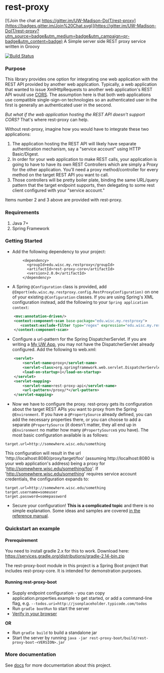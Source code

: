 # rest-proxy

[![Join the chat at https://gitter.im/UW-Madison-DoIT/rest-proxy](https://badges.gitter.im/Join%20Chat.svg)](https://gitter.im/UW-Madison-DoIT/rest-proxy?utm_source=badge&utm_medium=badge&utm_campaign=pr-badge&utm_content=badge)
A Simple server side REST proxy service written in Groovy

[![Build Status](https://travis-ci.org/UW-Madison-DoIT/rest-proxy.svg)](https://travis-ci.org/UW-Madison-DoIT/rest-proxy)

### Purpose

This library provides one option for integrating one web application with the REST API provided by another web application.
Typically, a web application that wanted to issue XmlHttpRequests to another web application's REST API would use [CORS](https://en.wikipedia.org/wiki/Cross-origin_resource_sharing). The assumption here is that both web applications use compatible single-sign-on technologies so an authenticated user in the first is generally an authenticated user in the second.

*But what if the web application hosting the REST API doesn't support CORS?* That's where rest-proxy can help.

Without rest-proxy, imagine how you would have to integrate these two applications:

1. The application hosting the REST API will likely have separate authentication mechanism, say a "service account" using HTTP Basic/Digest.
2. In order for your web application to make REST calls, your application is going to have to have its own REST Controllers which are simply a Proxy for the other application. You'll need a proxy method/controller for every method on the target REST API you want to call.
3. Those controllers will be pretty boiler plate, binding the same URL/query pattern that the target endpoint supports, then delegating to some rest client configured with your "service account."

Items number 2 and 3 above are provided with rest-proxy.

### Requirements

1. Java 7+
2. Spring Framework


### Getting Started

* Add the following dependency to your project:

```
        <dependency>
          <groupId>edu.wisc.my.restproxy</groupId>
          <artifactId>rest-proxy-core</artifactId>
          <version>2.0.0</artifactId>
        </dependency>
```
* A Spring `@Configuration` class is provided, add `@Import(edu.wisc.my.restproxy.config.RestProxyConfiguration)` on one of your existing `@Configuration` classes. If you are using Spring's XML configuration instead, add the following to your `Spring application context`:

```xml
    <mvc:annotation-driven/>
    <context:component-scan base-package="edu.wisc.my.restproxy">
       <context:exclude-filter type="regex" expression="edu.wisc.my.restproxy.config.*"/>
    </context:component-scan>
```
* Configure a url-pattern for the Spring DispatcherServlet. If you are writing a [My UW App](https://github.com/UW-Madison-DoIT/my-app-seed/), you may not have the DispatcherServlet already configured. Add the following to web.xml:

```xml
    <servlet>
        <servlet-name>proxy</servlet-name>
        <servlet-class>org.springframework.web.servlet.DispatcherServlet</servlet-class>
        <load-on-startup>1</load-on-startup>
    </servlet>
    <servlet-mapping>
        <servlet-name>rest-proxy-api</servlet-name>
        <url-pattern>/proxy/*</url-pattern>
    </servlet-mapping>
```
* Now we have to configure the proxy. rest-proxy gets its configuration about the target REST APIs you want to proxy from the Spring `@Environment`. If you have a `@PropertySource` already defined, you can add the necessary properties there, or you can choose to add a separate `@PropertySource` (it doesn't matter, they all end up in `@Environment` no matter how many `@PropertySource`s you have). The most basic configuration available is as follows:

```
target.url=http://somewhere.wisc.edu/something
```
This configuration will result in the url 'http://localhost:8080/proxy/target/foo' (assuming http://localhost:8080 is your web application's address) being a proxy for 'http://somewhere.wisc.edu/something/foo'. If 'http://somewhere.wisc.edu/something' requires service account credentials, the configuration expands to:

```
target.url=http://somewhere.wisc.edu/something
target.username=someuser
target.password=somepassword
```
* Secure your configuration! **This is a complicated topic** and there is no simple explanation. Some ideas and samples are covered [in the reference manual](docs/reference.md).


### Quickstart an example

#### Prerequirement

You need to install gradle 2.x for this to work. Download here: https://services.gradle.org/distributions/gradle-2.14-bin.zip

The rest-proxy-boot module in this project is a Spring Boot project that includes rest-proxy-core. It is intended for demonstration purposes.

#### Running rest-proxy-boot
* Supply endpoint configuration - you can copy application.properties.example to get started, or add a command-line flag, e.g. `--todos.uri=http://jsonplaceholder.typicode.com/todos`
* Run `gradle bootRun` to start the server
* [Verify in your browser](localhost:8080/todos)

__OR__

* Run `gradle build` to build a standalone jar
* Start the server by running `java -jar rest-proxy-boot/build/rest-proxy-boot-<VERSION>.jar`

### More documentation

See [docs](docs) for more documentation about this project.
